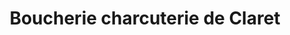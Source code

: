 ---
title: "Boucherie charcuterie de Claret"
url: /toulon/boucherie-charcuterie-de-claret/
shop: boucherie
---